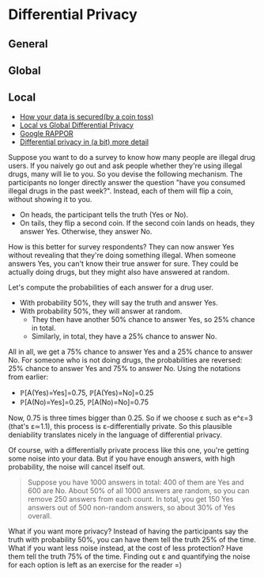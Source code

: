 # Differential Privacy

## General

## Global

## Local
- [How your data is secured(by a coin toss)](https://towardsdatascience.com/how-your-data-is-secured-by-a-coin-toss-c933f9e13d4a)
- [Local vs Global Differential Privacy](https://blog.openmined.org/basics-local-differential-privacy-vs-global-differential-privacy/)
- [Google RAPPOR](https://github.com/google/rappor/tree/master?tab=readme-ov-file)
- [Differential privacy in (a bit) more detail](https://desfontain.es/privacy/differential-privacy-in-more-detail.html)

Suppose you want to do a survey to know how many people are illegal drug users. If you naively go out and ask people whether they're using illegal drugs, many will lie to you. So you devise the following mechanism. The participants no longer directly answer the question "have you consumed illegal drugs in the past week?". Instead, each of them will flip a coin, without showing it to you.

- On heads, the participant tells the truth (Yes or No).
- On tails, they flip a second coin. If the second coin lands on heads, they answer Yes. Otherwise, they answer No.

How is this better for survey respondents? They can now answer Yes without revealing that they're doing something illegal. When someone answers Yes, you can't know their true answer for sure. They could be actually doing drugs, but they might also have answered at random.

Let's compute the probabilities of each answer for a drug user.
- With probability 50%, they will say the truth and answer Yes.
- With probability 50%, they will answer at random.
  - They then have another 50% chance to answer Yes, so 25% chance in total.
  - Similarly, in total, they have a 25% chance to answer No.

All in all, we get a 75% chance to answer Yes and a 25% chance to answer No. For someone who is not doing drugs, the probabilities are reversed: 25% chance to answer Yes and 75% to answer No. Using the notations from earlier:

- ℙ[A(Yes)=Yes]=0.75, ℙ[A(Yes)=No]=0.25
- ℙ[A(No)=Yes]=0.25, ℙ[A(No)=No]=0.75

Now, 0.75 is three times bigger than 0.25. So if we choose ε such as e^ε=3 (that's ε≃1.1), this process is ε-differentially private. So this plausible deniability translates nicely in the language of differential privacy.

Of course, with a differentially private process like this one, you're getting some noise into your data. But if you have enough answers, with high probability, the noise will cancel itself out. 

> Suppose you have 1000 answers in total: 400 of them are Yes and 600 are No. About 50% of all 1000 answers are random, so you can remove 250 answers from each count. In total, you get 150 Yes answers out of 500 non-random answers, so about 30% of Yes overall.

What if you want more privacy? Instead of having the participants say the truth with probability 50%, you can have them tell the truth 25% of the time. What if you want less noise instead, at the cost of less protection? Have them tell the truth 75% of the time. Finding out ε and quantifying the noise for each option is left as an exercise for the reader =)